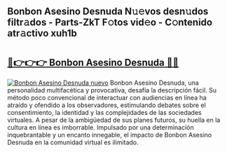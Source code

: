 ## Bonbon Asesino Desnuda N𝚞𝚎vos desn𝚞dos filtr𝚊dos - Parts-ZkT F𝚘tos vid𝚎o - C𝚘ntenido atr𝚊ctivo xuh1b

# <h2><a href="http://mb05wy.tromn.icu/?c=Bonbon+Asesino+Desnuda">🔗👉👉👉 Bonbon Asesino Desnuda 🔗🔗</a></h2>

[![Bonbon Asesino Desnuda nuevo](https://i.imgur.com/pEAQMta.gif)](http://mb05wy.tromn.icu/?c=Bonbon+Asesino+Desnuda)
Bonbon Asesino Desnuda, una personalidad multifacética y provocativa, desafía la descripción fácil. Su método poco convencional de interactuar con audiencias en línea ha atraído y ofendido a los observadores, estimulando debates sobre el consentimiento, la identidad y las complejidades de las sociedades virtuales. A pesar de la ambigüedad de sus planes futuros, su huella en la cultura en línea es imborrable. Impulsado por una determinación inquebrantable y un encanto innegable, el impacto de Bonbon Asesino Desnuda en la comunidad virtual es ilimitado.
